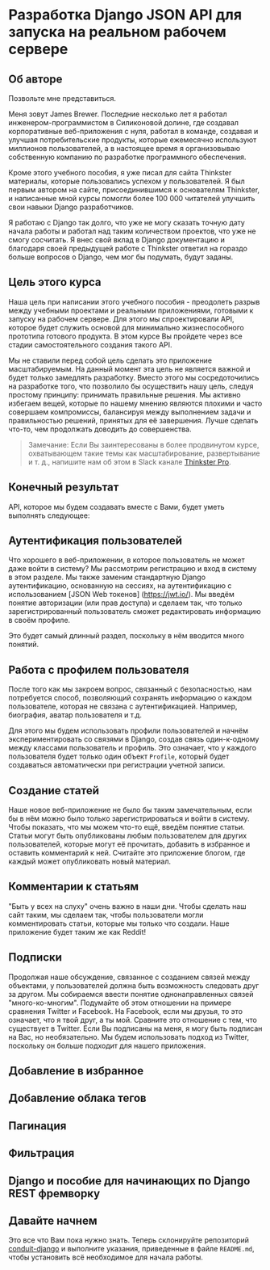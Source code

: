 # Разработка Django JSON API для запуска на реальном рабочем сервере

## Об авторе

Позвольте мне представиться.

Меня зовут James Brewer. Последние несколько лет я работал инженером-программистом в Силиконовой долине, где создавал корпоративные веб-приложения с нуля, работал в команде, создавая и улучшая потребительские продукты, которые ежемесячно используют миллионов пользователей, а в настоящее время я организовываю собственную компанию по разработке программного обеспечения.

Кроме этого учебного пособия, я уже писал для сайта Thinkster материалы, которые пользовались успехом у пользователей. Я был первым автором на сайте, присоединившимся к основателям Thinkster, и написанные мной курсы помогли более 100 000 читателей улучшить свои навыки Django разработчиков.

Я работаю с Django так долго, что уже не могу сказать точную дату начала работы и работал над таким количеством проектов, что уже не смогу сосчитать. Я внес свой вклад в Django документацию и благодаря своей предыдущей работе с Thinkster ответил на гораздо больше вопросов о Django, чем мог бы подумать, будут заданы.

## Цель этого курса

Наша цель при написании этого учебного пособия - преодолеть разрыв между учебными проектами и реальными приложениями, готовыми к запуску на рабочем сервере. Для этого мы спроектировали API, которое будет служить основой для минимально жизнеспособного прототипа готового продукта. В этом курсе Вы пройдете через все стадии самостоятельного создания такого API.

Мы не ставили перед собой цель сделать это приложение масштабируемым. На данный момент эта цель не является важной и будет только замедлять разработку. Вместо этого мы сосредоточились на разработке того, что позволило бы осуществить нашу цель, следуя простому принципу: принимать правильные решения. Мы активно избегаем вещей, которые по нашему мнению являются плохими и часто совершаем компромиссы, балансируя между выполнением задачи и правильностью решений, принятых для её завершения. Лучше сделать что-то, чем продолжать доводить до совершенства.

> Замечание: Если Вы заинтересованы в более продвинутом курсе, охватывающем такие темы как масштабирование, развертывание и т. д., напишите нам об этом в Slack канале [Thinkster Pro](https://thinkster.io/tutorials/django-json-api#).

## Конечный результат

API, которое мы будем создавать вместе с Вами, будет уметь выполнять следующее:

## Аутентификация пользователей

Что хорошего в веб-приложении, в которое пользователь не может даже войти в систему? Мы рассмотрим регистрацию и вход в систему в этом разделе. Мы также заменим стандартную Django аутентификацию, основанную на сессиях, на аутентификацию с использованием [JSON Web токенов] (https://jwt.io/). Мы введём понятие авторизации (или прав доступа) и сделаем так, что только зарегистрированный пользователь сможет редактировать информацию в своём профиле.

Это будет самый длинный раздел, поскольку в нём вводится много понятий.

## Работа с профилем пользователя

После того как мы закроем вопрос, связанный с безопасностью, нам потребуется способ, позволяющий сохранять информацию о каждом пользователе, которая не связана с аутентификацией. Например, биография, аватар пользователя и т.д.

Для этого мы будем использовать профили пользователей и начнём экспериментировать со связями в Django, создав связь один-к-одному между классами пользователь и профиль. Это означает, что у каждого пользователя будет только один объект `Profile`, который будет создаваться автоматически при регистрации учетной записи.

## Создание статей

Наше новое веб-приложение не было бы таким замечательным, если бы в нём можно было только зарегистрироваться и войти в систему. Чтобы показать, что мы можем что-то ещё, введём понятие статьи. Статьи могут быть опубликованы любым пользователем для других пользователей, которые могут её прочитать, добавить в избранное и оставить комментарий к ней. Считайте это приложение блогом, где каждый может опубликовать новый материал.

## Комментарии к статьям

"Быть у всех на слуху" очень важно в наши дни. Чтобы сделать наш сайт таким, мы сделаем так, чтобы пользователи могли комментировать статьи, которые мы только что создали. Наше приложение будет таким же как Reddit!

## Подписки

Продолжая наше обсуждение, связанное с созданием связей между объектами, у пользователей должна быть возможность следовать друг за другом. Мы собираемся ввести понятие однонаправленных связей "много-ко-многим". Подумайте об этом отношении на примере сравнения Twitter и Facebook. На Facebook, если мы друзья, то это означает, что я твой друг, а ты мой. Сравните это отношение с тем, что существует в Twitter. Если Вы подписаны на меня, я могу быть подписан на Вас, но необязательно. Мы будем использовать подход из Twitter, поскольку он больше подходит для нашего приложения.

## Добавление в избранное

## Добавление облака тегов

## Пагинация

## Фильтрация

## Django и пособие для начинающих по Django REST фремворку

## Давайте начнем

Это все что Вам пока нужно знать. Теперь склонируйте репозиторий [conduit-django](https://github.com/brwr/conduit-django) и выполните указания, приведенные в файле `README.md`, чтобы установить всё необходимое для начала работы.
